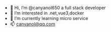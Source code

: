 - 👋 Hi, I’m @canyanol650 a full stack developer
- 👀 I’m interested in .net,vue3,docker
- 🌱 I’m currently learning micro service
- 📫 canyanol@qq.com

<!---
canyanol650/canyanol650 is a ✨ special ✨ repository because its `README.md` (this file) appears on your GitHub profile.
You can click the Preview link to take a look at your changes.
--->
